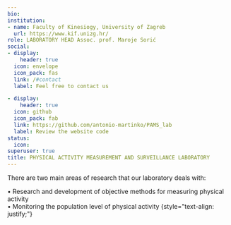 ```yaml
---  
bio:  
institution:
- name: Faculty of Kinesiogy, University of Zagreb
  url: https://www.kif.unizg.hr/
role: LABORATORY HEAD Assoc. prof. Maroje Sorić
social:
- display:
    header: true
  icon: envelope
  icon_pack: fas
  link: /#contact
  label: Feel free to contact us

- display:
    header: true
  icon: github
  icon_pack: fab
  link: https://github.com/antonio-martinko/PAMS_lab
  label: Review the website code
status:
  icon: 
superuser: true
title: PHYSICAL ACTIVITY MEASUREMENT AND SURVEILLANCE LABORATORY
---
```


There are two main areas of research that our laboratory deals with:

• Research and development of objective methods for measuring physical activity\
• Monitoring the population level of physical activity
{style="text-align: justify;"}
